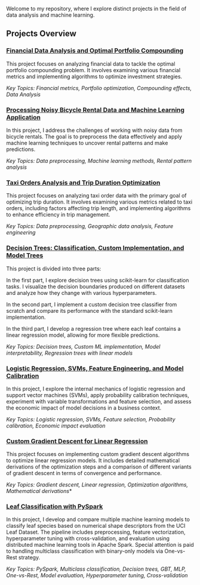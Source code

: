 Welcome to my repository, where I explore distinct projects in the field of data analysis and machine learning.

## Projects Overview
### [Financial Data Analysis and Optimal Portfolio Compounding](https://github.com/vittoriashch/HSE-projects/blob/main/Noisy%20Data%20ML%20HW.ipynb)

This project focuses on analyzing financial data to tackle the optimal portfolio compounding problem. It involves examining various financial metrics and implementing algorithms to optimize investment strategies.

*Key Topics: Financial metrics, Portfolio optimization, Compounding effects, Data Analysis*

### **[Processing Noisy Bicycle Rental Data and Machine Learning Application](https://github.com/vittoriashch/HSE-projects/blob/main/Noisy%20Data%20ML%20HW.ipynb)**
In this project, I address the challenges of working with noisy data from bicycle rentals. The goal is to preprocess the data effectively and apply machine learning techniques to uncover rental patterns and make predictions.

*Key Topics: Data preprocessing, Machine learning methods, Rental pattern analysis*

### **[Taxi Orders Analysis and Trip Duration Optimization](https://github.com/vittoriashch/HSE-projects/blob/main/Taxi_Orders_HW.ipynb)**
This project focuses on analyzing taxi order data with the primary goal of optimizing trip duration. It involves examining various metrics related to taxi orders, including factors affecting trip length, and implementing algorithms to enhance efficiency in trip management.

*Key Topics: Data preprocessing, Geographic data analysis, Feature engineering*

### **[Decision Trees: Classification, Custom Implementation, and Model Trees](https://github.com/vittoriashch/HSE-projects/blob/main/decision_trees.ipynb)**

This project is divided into three parts:

In the first part, I explore decision trees using scikit-learn for classification tasks. I visualize the decision boundaries produced on different datasets and analyze how they change with various hyperparameters.

In the second part, I implement a custom decision tree classifier from scratch and compare its performance with the standard scikit-learn implementation.

In the third part, I develop a regression tree where each leaf contains a linear regression model, allowing for more flexible predictions.

*Key Topics: Decision trees, Custom ML implementation, Model interpretability, Regression trees with linear models*

### **[Logistic Regression, SVMs, Feature Engineering, and Model Calibration](https://github.com/vittoriashch/HSE-projects/blob/main/vischudro_homework_practice_04_linclass.ipynb)**

In this project, I explore the internal mechanics of logistic regression and support vector machines (SVMs), apply probability calibration techniques, experiment with variable transformations and feature selection, and assess the economic impact of model decisions in a business context.

*Key Topics: Logistic regression, SVMs, Feature selection, Probability calibration, Economic impact evaluation*

### **[Custom Gradient Descent for Linear Regression](https://github.com/vittoriashch/HSE-projects/blob/main/gradient_descent.ipynb)**

This project focuses on implementing custom gradient descent algorithms to optimize linear regression models. It includes detailed mathematical derivations of the optimization steps and a comparison of different variants of gradient descent in terms of convergence and performance.

*Key Topics: Gradient descent, Linear regression, Optimization algorithms, Mathematical derivations**

### **[Leaf Classification with PySpark](https://github.com/vittoriashch/HSE-projects/blob/main/spark_hw.ipynb)**
In this project, I develop and compare multiple machine learning models to classify leaf species based on numerical shape descriptors from the UCI Leaf Dataset. The pipeline includes preprocessing, feature vectorization, hyperparameter tuning with cross-validation, and evaluation using distributed machine learning tools in Apache Spark. Special attention is paid to handling multiclass classification with binary-only models via One-vs-Rest strategy.

*Key Topics: PySpark, Multiclass classification, Decision trees, GBT, MLP, One-vs-Rest, Model evaluation, Hyperparameter tuning, Cross-validation*

